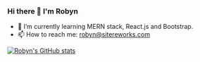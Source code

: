 ### Hi there 👋 I'm Robyn

- 🌱 I’m currently learning MERN stack, React.js and Bootstrap.
- 📫 How to reach me: robyn@sitereworks.com

<!-- other info
- 💬 Ask me about ...
- 👯 I’m looking to collaborate on ...
- 🤔 I’m looking for help with ...
- 😄 Pronouns: ...
- ⚡ Fun fact: ...
-->

[![Robyn's GitHub stats](https://github-readme-stats.vercel.app/api?username=robyng&theme=vue-dark&show_icons=true)](https://github.com/robyng/github-readme-stats)


